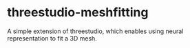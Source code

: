 # threestudio-meshfitting
A simple extension of threestudio, which enables using neural representation to fit a 3D mesh.
